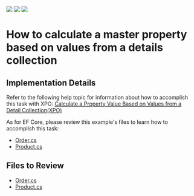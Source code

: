 <!-- default badges list -->
![](https://img.shields.io/endpoint?url=https://codecentral.devexpress.com/api/v1/VersionRange/128588058/22.2.6%2B)
[![](https://img.shields.io/badge/Open_in_DevExpress_Support_Center-FF7200?style=flat-square&logo=DevExpress&logoColor=white)](https://supportcenter.devexpress.com/ticket/details/E305)
[![](https://img.shields.io/badge/📖_How_to_use_DevExpress_Examples-e9f6fc?style=flat-square)](https://docs.devexpress.com/GeneralInformation/403183)
<!-- default badges end -->

# How to calculate a master property based on values from a details collection



## Implementation Details

Refer to the following help topic for information about how to accomplish this task with XPO: [Calculate a Property Value Based on Values from a Detail Collection(XPO)](https://docs.devexpress.com/eXpressAppFramework/113179/business-model-design-orm/business-model-design-with-xpo/calculate-a-property-value-based-on-values-from-a-detail-collection)

As for EF Core, please review this example's files to learn how to accomplish this task:
- [Order.cs](CS/EFCore/MasterPropertiesEF/MasterPropertiesEF.Module/BusinessObjects/Order.cs)
- [Product.cs](CS/EFCore/MasterPropertiesEF/MasterPropertiesEF.Module/BusinessObjects/Product.cs) 



## Files to Review

- [Order.cs](CS/EFCore/MasterPropertiesEF/MasterPropertiesEF.Module/BusinessObjects/Order.cs)
- [Product.cs](CS/EFCore/MasterPropertiesEF/MasterPropertiesEF.Module/BusinessObjects/Product.cs) 

